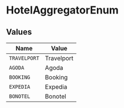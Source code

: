 # HotelAggregatorEnum


## Values

| Name         | Value        |
| ------------ | ------------ |
| `TRAVELPORT` | Travelport   |
| `AGODA`      | Agoda        |
| `BOOKING`    | Booking      |
| `EXPEDIA`    | Expedia      |
| `BONOTEL`    | Bonotel      |